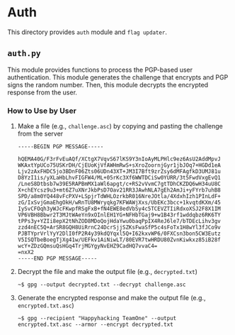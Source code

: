 # Auth

This directory provides `auth` module and `flag updater`.

## `auth.py`
This module provides functions to process the PGP-based user authentication.
This module generates the challenge that encrypts and PGP signs the random number.
Then, this module decrypts the encrypted response from the user.

### How to Use by User
1. Make a file (e.g., `challenge.asc`) by copying and pasting the challenge from the server
   ```
   -----BEGIN PGP MESSAGE-----

   hQEMA40G/F3rFvEuAQf/XCtgX7VqvS67lKS9Y3nIoAyMLPHlc9ez6AsU2AddMpvJ
   WKAxtYpUCo75USKrDH/CjEUoKjVfAWHmRwS+sXroZoornjGyr1jbJOq7+HGDd1eA
   Ljv2zAxFHDC5jo3BDnF06Zts06UDn43XT+JM3I7Bft9zrZsy6dMFAgfkD3UMJ81u
   D8YzI1is/yXLaHbLhvFIGFW4/ML+05rKc3Xf6WWTDCiSw0YURR/3t5FwdVxgEvQ1
   /LneS8Dtbsb7w39E5RAPBmMX1aWl6apgt/c+RS2vVvmC7gtTDhCKZDQ6wH34uU8C
   X+chEYcsz9u3+mt6Z7uXNrJkbPsD7Oav21RR3JAwhNLA7gEh2AmJi+yFYrb7uhB8
   SPD/a8m0YQ448vFcPXV+LSpjrTdWHLOzrkbR016NreJOtla/4XdxhIzh1PInLdF+
   zG/IxSvjGmaEhgOkH/wRnTU8MWryqkg7KFWAWjXxs/UbEKc3bcc+1kvqtdKXm/45
   IySvCFOqh3yWJcFKwpfRSgFxB+fN4EWE8edVbSy4c5TCEVZTIiRdxoXSJ2F8X1IM
   VP6VBH8Bbwr2T3MJtWAeYn9xOInlEH1YG+NFHbTGaj9+w1B43rf1wddqbz6RK6TY
   tPPs3y+YZIi8epX2tNhZOD8MDoQojHdaYwu0baqPpIX4ReJ6le7/bTDEcLihv3gv
   zzd4nEC5Q+ArSR8GQH8UiRrnC24DcrSjjSZKsFwaSfP5c4sFoTx1H8wYl3fJCo9v
   PJBTYprVrlYyY2DlI0fP2R4y39kdQYqxl5Q+I62kxvWP6/0FXCsn3bon5CW3Eutz
   V5ISQTbeBoegTjXg41w/UEFkv1AiNiwLT/80EVR7twHRDU80ZvnKiwkxz85iB28f
   wcY+ZDzGQmsuQsHGq4TrjMGYgyNvEHZ9CadHQ7vvaC4=
   =nxX2
   -----END PGP MESSAGE-----
   ```
2. Decrypt the file and make the output file (e.g., `decrypted.txt`)
   ```
   ~$ gpg --output decrypted.txt --decrypt challenge.asc
   ```
3. Generate the encrypted response and make the output file (e.g., `encrypted.txt.asc`)
   ```
   ~$ gpg --recipient "Happyhacking TeamOne" --output encrypted.txt.asc --armor --encrypt decrypted.txt
   ```
